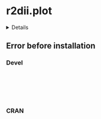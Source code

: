 # r2dii.plot

<details>

* Version: 
* GitHub: https://github.com/2DegreesInvesting/r2dii.data
* Source code: NA
* Number of recursive dependencies: 0

</details>

## Error before installation

### Devel

```






```
### CRAN

```






```
